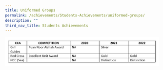 ```yaml
---
title: Uniformed Groups
permalink: /achievements/Students-Achievements/uniformed-groups/
description: ""
third_nav_title: Students Achievements
---
```

![](/images/Uniform.jpg)